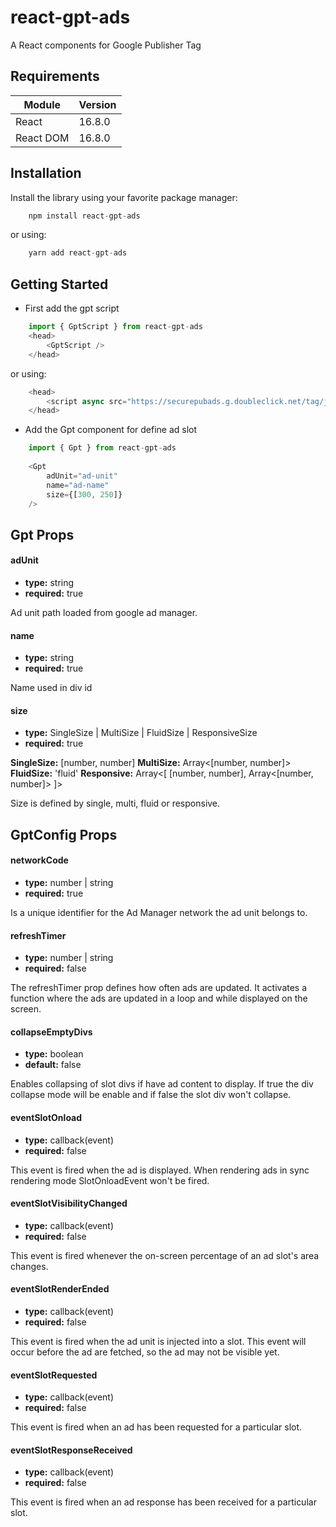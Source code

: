 # react-gpt-ads
A React components for Google Publisher Tag

## Requirements
| Module      | Version     |
| ----------- | ----------- |
| React       | 16.8.0      |
| React DOM   | 16.8.0      |

## Installation
Install the library using your favorite package manager:
```js
    npm install react-gpt-ads
```
or using:
```js
    yarn add react-gpt-ads
```

## Getting Started

- First add the gpt script
```js
    import { GptScript } from react-gpt-ads
    <head>
        <GptScript />
    </head>
```
or using:
```js
    <head>
        <script async src="https://securepubads.g.doubleclick.net/tag/js/gpt.js"></script>
    </head>
```

- Add the Gpt component for define ad slot
```js
    import { Gpt } from react-gpt-ads
    
    <Gpt 
        adUnit="ad-unit"
        name="ad-name"
        size={[300, 250]}
    />
```

## Gpt Props

#### adUnit
- **type:** string
- **required:** true

Ad unit path loaded from google ad manager.

#### name
- **type:** string
- **required:** true

Name used in div id

#### size
- **type:** SingleSize | MultiSize | FluidSize | ResponsiveSize
- **required:** true

**SingleSize:** [number, number]
**MultiSize:** Array<[number, number]>
**FluidSize:** 'fluid'
**Responsive:** Array<[ [number, number], Array<[number, number]> ]>

Size is defined by single, multi, fluid or responsive.

## GptConfig Props
#### networkCode
- **type:** number | string
- **required:** true

Is a unique identifier for the Ad Manager network the ad unit belongs to.

#### refreshTimer
- **type:** number | string
- **required:** false

The refreshTimer prop defines how often ads are updated. It activates a function where the ads are updated in a loop and while displayed on the screen.

#### collapseEmptyDivs
- **type:** boolean
- **default:** false

Enables collapsing of slot divs if have ad content to display. If true the div collapse mode will be enable and if false the slot div won't collapse.

#### eventSlotOnload
- **type:** callback(event)
- **required:** false

This event is fired when the ad is displayed. When rendering ads in sync rendering mode SlotOnloadEvent won't be fired.


#### eventSlotVisibilityChanged
- **type:** callback(event)
- **required:** false

This event is fired whenever the on-screen percentage of an ad slot's area changes.

#### eventSlotRenderEnded
- **type:** callback(event)
- **required:** false

This event is fired when the ad unit is injected into a slot. This event will occur before the ad are fetched, so the ad may not be visible yet.

#### eventSlotRequested
- **type:** callback(event)
- **required:** false

This event is fired when an ad has been requested for a particular slot.

#### eventSlotResponseReceived
- **type:** callback(event)
- **required:** false
  
This event is fired when an ad response has been received for a particular slot.